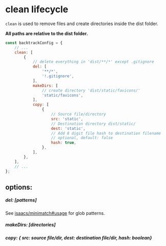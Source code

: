 # clean lifecycle

`clean` is used to remove files and create directories inside the dist folder.

**All paths are relative to the dist folder.**

```js
const backtrackConfig = {
	// ...
	clean: [
		{
			// delete everything in 'dist/**/*' except .gitignore
			del: [
				'**/*',
				'!.gitignore',
			],
			makeDirs: [
				// create directory 'dist/static/favicons/'
				'static/favicons',
			],
			copy: [
				{
					// Source file/directory
					src: 'static',
					// Destination directory dist/static/
					dest: 'static',
					// Add 8 digit file hash to destination filename
					// optional, default: false
					hash: true,
				},
			],
		},
	],
	// ...
};
```

## options:

##### del: [patterns]

See [isaacs/minimatch#usage](https://github.com/isaacs/minimatch#usage) for glob patterns.

##### makeDirs: [directories]

##### copy: { src: source file/dir, dest: destination file/dir, hash: boolean}
